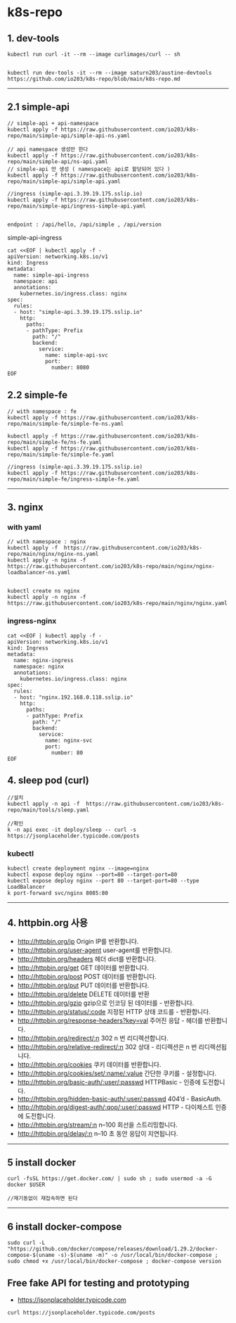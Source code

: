 
# k8s-repo


## 1. dev-tools
```
kubectl run curl -it --rm --image curlimages/curl -- sh


kubectl run dev-tools -it --rm --image saturn203/austine-devtools
https://github.com/io203/k8s-repo/blob/main/k8s-repo.md
```
---
## 2.1 simple-api
```
// simple-api + api-namespace 
kubectl apply -f https://raw.githubusercontent.com/io203/k8s-repo/main/simple-api/simple-api-ns.yaml

// api namespace 생성만 한다
kubectl apply -f https://raw.githubusercontent.com/io203/k8s-repo/main/simple-api/ns-api.yaml
// simple-api 만 생성 ( namespace는 api로 할당되어 있다 )
kubectl apply -f https://raw.githubusercontent.com/io203/k8s-repo/main/simple-api/simple-api.yaml

//ingress (simple-api.3.39.19.175.sslip.io)
kubectl apply -f https://raw.githubusercontent.com/io203/k8s-repo/main/simple-api/ingress-simple-api.yaml


endpoint : /api/hello, /api/simple , /api/version
```
simple-api-ingress
```
cat <<EOF | kubectl apply -f -
apiVersion: networking.k8s.io/v1
kind: Ingress
metadata:
  name: simple-api-ingress
  namespace: api
  annotations:
    kubernetes.io/ingress.class: nginx    
spec:
  rules:
  - host: "simple-api.3.39.19.175.sslip.io"
    http:
      paths:
      - pathType: Prefix
        path: "/"
        backend:
          service: 
            name: simple-api-svc
            port: 
              number: 8080
EOF

```

## 2.2 simple-fe
```
// with namespace : fe
kubectl apply -f https://raw.githubusercontent.com/io203/k8s-repo/main/simple-fe/simple-fe-ns.yaml

kubectl apply -f https://raw.githubusercontent.com/io203/k8s-repo/main/simple-fe/ns-fe.yaml
kubectl apply -f https://raw.githubusercontent.com/io203/k8s-repo/main/simple-fe/simple-fe.yaml

//ingress (simple-api.3.39.19.175.sslip.io)
kubectl apply -f https://raw.githubusercontent.com/io203/k8s-repo/main/simple-fe/ingress-simple-fe.yaml

```

---
## 3. nginx
### with yaml
```
// with namespace : nginx
kubectl apply -f  https://raw.githubusercontent.com/io203/k8s-repo/main/nginx/nginx-ns.yaml
kubectl apply -n nginx -f  https://raw.githubusercontent.com/io203/k8s-repo/main/nginx/nginx-loadbalancer-ns.yaml


kubectl create ns nginx
kubectl apply -n nginx -f  https://raw.githubusercontent.com/io203/k8s-repo/main/nginx/nginx.yaml

```
### ingress-nginx
```
cat <<EOF | kubectl apply -f - 
apiVersion: networking.k8s.io/v1
kind: Ingress
metadata:
  name: nginx-ingress
  namespace: nginx
  annotations:
    kubernetes.io/ingress.class: nginx
spec:
  rules:
  - host: "nginx.192.168.0.118.sslip.io"
    http:
      paths:
      - pathType: Prefix
        path: "/"
        backend:
          service: 
            name: nginx-svc
            port: 
              number: 80
EOF
```

## 4. sleep pod (curl)
```
//설치 
kubectl apply -n api -f  https://raw.githubusercontent.com/io203/k8s-repo/main/tools/sleep.yaml

//확인
k -n api exec -it deploy/sleep -- curl -s https://jsonplaceholder.typicode.com/posts

```

### kubectl 
```
kubectl create deployment nginx --image=nginx 
kubectl expose deploy nginx --port=80 --target-port=80 
kubectl expose deploy nginx --port 80 --target-port=80 --type LoadBalancer 
k port-forward svc/nginx 8085:80 

```
---
## 4. httpbin.org 사용
- http://httpbin.org/ip Origin IP를 반환합니다.
- http://httpbin.org/user-agent user-agent를 반환합니다.
- http://httpbin.org/headers 헤더 dict를 반환합니다.
- http://httpbin.org/get GET 데이터를 반환합니다.
- http://httpbin.org/post POST 데이터를 반환합니다.
- http://httpbin.org/put PUT 데이터를 반환합니다.
- http://httpbin.org/delete DELETE 데이터를 반환
- http://httpbin.org/gzip gzip으로 인코딩 된 데이터를 - 반환합니다.
- http://httpbin.org/status/:code 지정된 HTTP 상태 코드를 - 반환합니다.
- http://httpbin.org/response-headers?key=val 주어진 응답 - 헤더를 반환합니다.
- http://httpbin.org/redirect/:n 302 n 번 리디렉션합니다.
- http://httpbin.org/relative-redirect/:n 302 상대 - 리디렉션은 n 번 리디렉션됩니다.
- http://httpbin.org/cookies 쿠키 데이터를 반환합니다.
- http://httpbin.org/cookies/set/:name/:value 간단한 쿠키를 - 설정합니다.
- http://httpbin.org/basic-auth/:user/:passwd HTTPBasic - 인증에 도전합니다.
- http://httpbin.org/hidden-basic-auth/:user/:passwd 404’d - BasicAuth.
- http://httpbin.org/digest-auth/:qop/:user/:passwd HTTP - 다이제스트 인증에 도전합니다.
- http://httpbin.org/stream/:n n–100 회선을 스트리밍합니다.
- http://httpbin.org/delay/:n n–10 초 동안 응답이 지연됩니다.

---
## 5 install docker 
```
curl -fsSL https://get.docker.com/ | sudo sh ; sudo usermod -a -G docker $USER

//재기동없이 재접속하면 된다
```
---
## 6 install docker-compose 
```
sudo curl -L "https://github.com/docker/compose/releases/download/1.29.2/docker-compose-$(uname -s)-$(uname -m)" -o /usr/local/bin/docker-compose ; sudo chmod +x /usr/local/bin/docker-compose ; docker-compose version

```

## Free fake API for testing and prototyping
- https://jsonplaceholder.typicode.com
```
curl https://jsonplaceholder.typicode.com/posts
```
